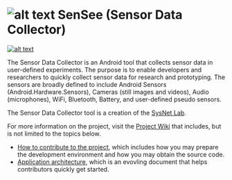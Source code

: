  ![alt text](https://github.com/sysnetlab/SensorDataCollector/raw/master/doc/images/banner.png "SenSee Banner") 
SenSee (Sensor Data Collector)
===================
[![alt text](http://developer.android.com//images/brand/en_generic_rgb_wo_45.png "Get it on Google Play")](https://play.google.com/store/apps/details?id=sysnetlab.android.sdc)

The Sensor Data Collector is an Android tool that collects sensor data in user-defined experiments. The purpose is to enable developers and researchers to quickly collect sensor data for research and prototyping. The sensors are broadly defined to include Android Sensors (Android.Hardware.Sensors), Cameras (still images and videos), Audio (microphones), WiFi, Bluetooth, Battery, and user-defined pseudo sensors.

The Sensor Data Collector tool is a creation of the <a href="http://sysnetgrp.net/">SysNet Lab</a>. 

For more information on the project, visit the <a href="https://github.com/sysnetlab/SensorDataCollector/wiki">Project  Wiki</a> that includes, but is not limited to the topics below.
<ul>
<li>
<a href="https://github.com/sysnetlab/SensorDataCollector/wiki/How-to-Contribute">How to contribute to the project</a>, which includes how you may prepare the development environment and how you may obtain the source code. 
</li>
<li>
<a href="https://github.com/sysnetlab/SensorDataCollector/wiki/Application-Architecture">Application architecture</a>, which is an evovling document that helps contributors quickly get started. 
</li>
</ul>




